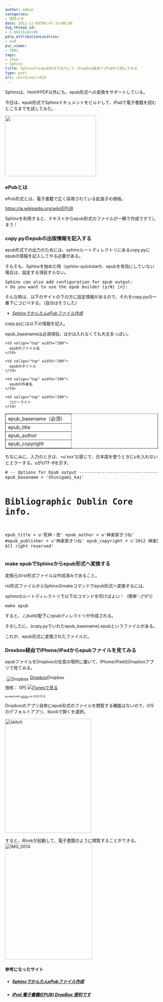 ```yaml
---
author: admin
categories:
- 技術メモ
date: 2012-12-09T06:47:31+00:00
dsq_thread_id:
- 3.6943514e+09
pdrp_attributionLocation:
- end
pvc_views:
- 3081
tags:
- iPad
- Sphinx
title: Sphinxからepub形式で出力して、Dropbox経由でiPadから読んでみる
type: post
url: /archives/=925
---
```


Sphinxは、htmlやPDF以外にも、epub形式への変換をサポートしている。
  
今日は、epub形式でSphinxドキュメントをビルドして、iPadで電子書籍を読むところまでを試してみた。

[<img class="alignnone size-medium wp-image-928" title="Evolution of Readers" src="https://hmi-me.ciao.jp/wordpress/wp-content/uploads/evolution_of_readers-300x199.jpg" alt="" width="300" height="199" />][1]

### ePubとは

ePub形式とは、電子書籍で広く採用されている拡張子の規格。
  
<https://ja.wikipedia.org/wiki/EPUB>

Sphinxを利用すると、テキストからepub形式のファイルが一瞬で作成できてしまう！

### copy.pyのepubの出版情報を記入する

epub形式での出力のためには、sphinxルートディレクトリにあるcopy.pyにepubの情報を記入してやる必要がある。

そもそも、Sphinxを始めた時（sphinx-quickstart)、epubを有効にしていない場合は、設定する項目すらない。

<div id="scid:812469c5-0cb0-4c63-8c15-c81123a09de7:b79a0a17-5f0b-4cb1-bdaf-00f6878e031a" class="wlWriterEditableSmartContent" style="margin: 0px; display: inline; float: none; padding: 0px;">
  <pre name="code" class="c">Sphinx can also add configuration for epub output:
&gt; Do you want to use the epub builder (y/N) [n]:</pre>
</div>

そんな時は、以下のサイトの下の方に設定情報があるので、それをcopy.pyの一番下にコピペする。（自分はそうした）

  * _[SphinxでかんたんePubファイル作成][2]_

copy.pyには以下の情報を記入。

epub_basenameは必須項目。ほかは入れなくても大丈夫っぽい。

<table width="400" border="1" cellspacing="0" cellpadding="2">
  <tr>
    <td valign="top" width="200">
      epub_basename（必須）
    </td>
    
    <td valign="top" width="200">
      epubのファイル名
    </td>
  </tr>
  
  <tr>
    <td valign="top" width="200">
      epub_title
    </td>
    
    <td valign="top" width="200">
      epubのタイトル
    </td>
  </tr>
  
  <tr>
    <td valign="top" width="200">
      epub_author
    </td>
    
    <td valign="top" width="200">
      epubの作者名
    </td>
  </tr>
  
  <tr>
    <td valign="top" width="200">
      epub_copyright
    </td>
    
    <td valign="top" width="200">
      コピーライト
    </td>
  </tr>
</table>

ちなにみに、入力のときは、=u&#8217;xxx&#8217;な感じで、日本語を使うときにuを入れないとエラーする。uがUTF-8を示す。

<div id="scid:812469c5-0cb0-4c63-8c15-c81123a09de7:77398499-05aa-463f-906b-17e27f3732f5" class="wlWriterEditableSmartContent" style="margin: 0px; display: inline; float: none; padding: 0px;">
  <pre name="code" class="c"># -- Options for Epub output ---------------------------------------------------
epub_basename = 'Shinigami_kai'

# Bibliographic Dublin Core info.
epub_title = u'死神・改'
epub_author = u'神楽家きつね'
#epub_publisher = u'神楽家きつね'
epub_copyright = u'2012 神楽家きつね All right reserved'</pre>
</div>

### make epubでSphinxからepub形式へ変換する

変換元のrst形式ファイルは作成済みであること。

rst形式ファイルからSphinxのmakeコマンドでepub形式へ変換するには、

sphinxのルートディレクトリで以下のコマンドを叩けばよい！（簡単＼(^0^)）

<div id="scid:812469c5-0cb0-4c63-8c15-c81123a09de7:a7f36fcf-76a6-4764-af9c-7732c44ad89c" class="wlWriterEditableSmartContent" style="margin: 0px; display: inline; float: none; padding: 0px;">
  <pre name="code" class="c">make epub</pre>
</div>

すると、./_build/配下にepubディレクトリが作成される。

そのしたに、(copy.pyでいれたepub_basename).epubというファイルがある。

これが、epub形式に変換されたファイルだ。

### Droxbox経由でiPhone/iPadからepubファイルを見てみる

epubファイルをDropboxの任意の場所に置いて、iPhone/iPadのDropboxアプリで見てみる。

<div class="sticky-itslink">
  <a href="https://click.linksynergy.com/fs-bin/stat?id=SU3d78d7YDQ&offerid=94348&type=3&subid=0&tmpid=2192&RD_PARM1=https%253A%252F%252Fitunes.apple.com%252Fjp%252Fapp%252Fdropbox%252Fid327630330%253Fmt%253D8%2526uo%253D4%2526partnerId%253D30" rel="nofollow" target="_blank"><img style="margin: 5px; float: left; border-style: none;" title="Dropbox" src="https://a1659.phobos.apple.com/us/r1000/117/Purple/v4/54/21/57/542157a5-1488-4efb-1e4c-6aeac3e685cd/Icon.png" alt="Dropbox" /></a>
</div>

<div class="sticky-itslinktext">
  <a href="https://click.linksynergy.com/fs-bin/stat?id=SU3d78d7YDQ&offerid=94348&type=3&subid=0&tmpid=2192&RD_PARM1=https%253A%252F%252Fitunes.apple.com%252Fjp%252Fapp%252Fdropbox%252Fid327630330%253Fmt%253D8%2526uo%253D4%2526partnerId%253D30" rel="nofollow" target="_blank">Dropbox</a>Dropbox</p> 
  
  <p>
    価格： 0円 <a href="https://click.linksynergy.com/fs-bin/stat?id=SU3d78d7YDQ&offerid=94348&type=3&subid=0&tmpid=2192&RD_PARM1=https%253A%252F%252Fitunes.apple.com%252Fjp%252Fapp%252Fdropbox%252Fid327630330%253Fmt%253D8%2526uo%253D4%2526partnerId%253D30" rel="nofollow" target="_blank"><img style="border-style: none;" src="https://ax.phobos.apple.com.edgesuite.net/ja_jp/images/web/linkmaker/badge_appstore-sm.gif" alt="iTunesで見る" /></a>
  </p>
  
  <p>
    <span style="font-size: xx-small;">posted with <a href="https://sticky.linclip.com/linkmaker/" target="_blank">sticky</a> on 2012.12.9</span>
  </p>
</div>

<div class="sticky-itslinktext">
</div>

<div class="sticky-itslinktext">
  Dropboxのアプリ自体にepub形式のファイルを閲覧する機能はないので、iOSのデフォルトアプリ、ibookで開くを選択。
</div>

<div class="sticky-itslinktext">
</div>

<div class="sticky-itslinktext">
</div>

[<img style="background-image: none; padding-left: 0px; padding-right: 0px; display: inline; padding-top: 0px; border: 0px;" title="skitch" src="https://hmi-me.ciao.jp/wordpress/wp-content/uploads/skitch_thumb.jpg" alt="skitch" width="283" height="375" border="0" />][3]

<div class="sticky-itslinktext">
  すると、iBookが起動して、電子書籍のように閲覧することができる。
</div>

<div class="sticky-itslinktext">
</div>

<div class="sticky-itslinktext">
  <a href="https://hmi-me.ciao.jp/wordpress/wp-content/uploads/IMG_0014.png"><img style="background-image: none; padding-left: 0px; padding-right: 0px; display: inline; padding-top: 0px; border: 0px;" title="IMG_0014" src="https://hmi-me.ciao.jp/wordpress/wp-content/uploads/IMG_0014_thumb.png" alt="IMG_0014" width="287" height="381" border="0" /></a>&nbsp;</p>
</div>

#### 参考になったサイト

  * ##### _[SphinxでかんたんePubファイル作成][2]_

  * ##### [iPad 電子書籍(EPUB) DropBox 便利です][4]

<div id="fastlookup_top" style="display: none;">
</div>

 [1]: https://hmi-me.ciao.jp/wordpress/wp-content/uploads/evolution_of_readers.jpg
 [2]: https://sphinx-users.jp/cookbook/epub/index.html
 [3]: https://hmi-me.ciao.jp/wordpress/wp-content/uploads/skitch.jpg
 [4]: https://blog.goo.ne.jp/fkeebie3/e/e8f14edafb9b99e093c43b02ac176abd